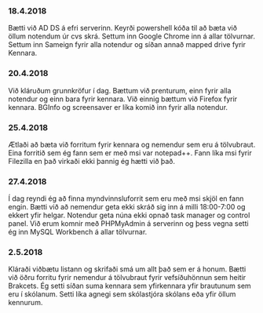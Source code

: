 ### 18.4.2018

Bætti við AD DS á efri serverinn. Keyrði powershell kóða til að bæta við öllum notendum úr cvs skrá. Settum inn Google Chrome inn á allar tölvurnar. Settum inn Sameign fyrir alla notendur og síðan annað mapped drive fyrir Kennara.

### 20.4.2018

Við kláruðum grunnkröfur í dag. Bættum við prenturum, einn fyrir alla notendur og einn bara fyrir kennara. Við einnig bættum við Firefox fyrir kennara. BGInfo og screensaver er líka komið inn fyrir alla notendur.

### 25.4.2018

Ætlaði að bæta við forritum fyrir kennara og nemendur sem eru á tölvubraut. Eina forritið sem ég fann sem er með msi var notepad++. Fann líka msi fyrir Filezilla en það virkaði ekki þannig ég hætti við það.

### 27.4.2018

Í dag reyndi ég að finna myndvinnsluforrit sem eru með msi skjöl en fann engin. Bætti við að nemendur geta ekki skráð sig inn á milli 18:00-7:00 og ekkert yfir helgar. Notendur geta núna ekki opnað task manager og control panel. Við erum komnir með PHPMyAdmin á serverinn og þess vegna setti ég inn MySQL Workbench á allar tölvurnar.


### 2.5.2018

Kláraði viðbætu listann og skrifaði smá um allt það sem er á honum. Bætti við öðru forritu fyrir nemendur á tölvubraut fyrir vefsíðuhönnun sem heitir Brakcets. Ég setti síðan suma kennara sem yfirkennara yfir brautunum sem eru í skólanum. Setti líka agnegi sem skólastjóra skólans eða yfir öllum kennurum. 

